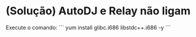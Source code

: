 # (Solução) AutoDJ e Relay não ligam

Execute o comando:
´´´ yum install glibc.i686 libstdc++.i686 -y ´´´
